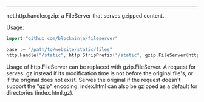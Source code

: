 ----

net.http.handler.gzip: a FileServer that serves gzipped content.

Usage:

```go
import "github.com/blockninja/fileserver"

base := "/path/to/website/static/files"
http.Handle("/static", http.StripPrefix("/static", gzip.FileServer(http.Dir(base))))

```
Usage of http.FileServer can be replaced with gzip.FileServer. A request for <file> serves <file>.gz instead if its modification time is not before the original file's, or if the original does not exist. Serves the original if the request doesn't support the "gzip" encoding. index.html can also be gzipped as a default for directories (index.html.gz).
